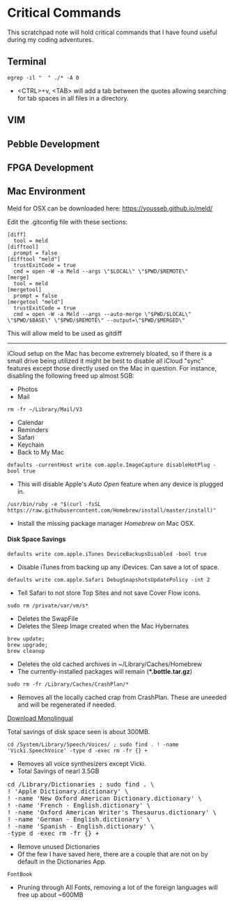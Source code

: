 # Critical Commands
This scratchpad note will hold critical commands that I have found useful during
my coding adventures.

Terminal
---
```
egrep -il "  " ./* -A 0
```

  * &lt;CTRL&gt;+v, &lt;TAB&gt; will add a tab between the quotes allowing searching for tab spaces in all files in a directory.

VIM
---


Pebble Development
---


FPGA Development
---

Mac Environment
---
Meld for OSX can be downloaded here:
https://yousseb.github.io/meld/

Edit the .gitconfig file with these sections:
```
[diff]
  tool = meld
[difftool]
  prompt = false
[difftool "meld"]
  trustExitCode = true
  cmd = open -W -a Meld --args \"$LOCAL\" \"$PWD/$REMOTE\"
[merge]
  tool = meld
[mergetool]
  prompt = false
[mergetool "meld"]
  trustExitCode = true
  cmd = open -W -a Meld --args --auto-merge \"$PWD/$LOCAL\" \"$PWD/$BASE\" \"$PWD/$REMOTE\" --output=\"$PWD/$MERGED\"
```

This will allow meld to be used as gitdiff

---
iCloud setup on the Mac has become extremely bloated, so if there is a small drive being utilized it might be best to disable all iCloud "sync" features except those directly used on the Mac in question. For instance, disabling the following freed up almost 5GB:

* Photos
* Mail

```
rm -fr ~/Library/Mail/V3
```

* Calendar
* Reminders
* Safari
* Keychain
* Back to My Mac

```
defaults -currentHost write com.apple.ImageCapture disableHotPlug -bool true
```

  * This will disable Apple's _Auto Open_ feature when any device is plugged in.

```
/usr/bin/ruby -e "$(curl -fsSL https://raw.githubusercontent.com/Homebrew/install/master/install)"
```

  * Install the missing package manager _Homebrew_ on Mac OSX.

#### Disk Space Savings
```
defaults write com.apple.iTunes DeviceBackupsDisabled -bool true
```

  * Disable iTunes from backing up any iDevices. Can save a lot of space.

```
defaults write com.apple.Safari DebugSnapshotsUpdatePolicy -int 2
```

  * Tell Safari to not store Top Sites and not save Cover Flow icons.

```
sudo rm /private/var/vm/s*
```

  * Deletes the SwapFile
  * Deletes the Sleep Image created when the Mac Hybernates

```
brew update;
brew upgrade;
brew cleanup
```

  * Deletes the old cached archives in ~/Library/Caches/Homebrew
  * The currently-installed packages will remain (**\*.bottle.tar.gz**)

```
sudo rm -fr /Library/Caches/CrashPlan/*
```

  * Removes all the locally cached crap from CrashPlan. These are uneeded and will be regenerated if needed.

[Download Monolingual](https://github.com/IngmarStein/Monolingual/releases/download/v1.7.3/Monolingual-1.7.3.dmg)

Total savings of disk space seen is about 300MB.

```
cd /System/Library/Speech/Voices/ ; sudo find . ! -name 'Vicki.SpeechVoice' -type d -exec rm -fr {} +
```

  * Removes all voice synthesizers except Vicki.
  * Total Savings of nearl 3.5GB

<pre>
cd /Library/Dictionaries ; sudo find . \
! 'Apple Dictionary.dictionary' \
! -name 'New Oxford American Dictionary.dictionary' \
! -name 'French - English.dictionary' \
! -name 'Oxford American Writer's Thesaurus.dictionary' \
! -name 'German - English.dictionary' \
! -name 'Spanish - English.dictionary' \
-type d -exec rm -fr {} +
</pre>

  * Remove unused Dictionaries
  * Of the few I have saved here, there are a couple that are not on by default in the Dictionaries App.

```
FontBook
```
  * Pruning through All Fonts, removing a lot of the foreign languages will free up about ~600MB

